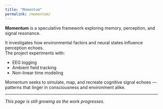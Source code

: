 ```yaml
---
title: "Momentum"
permalink: /momentum/
---
```



**Momentum** is a speculative framework exploring memory, perception, and signal resonance.

It investigates how environmental factors and neural states influence perception echoes.  
The project experiments with:
- EEG logging
- Ambient field tracking
- Non-linear time modeling

Momentum seeks to simulate, map, and recreate cognitive signal echoes — patterns that linger in consciousness and environment alike.

---

*This page is still growing as the work progresses.*
